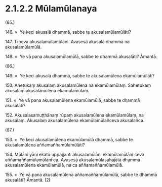 # 2.1.2.2 Mūlamūlanaya

(65.)

146\. »  Ye keci akusalā dhammā, sabbe te akusalamūlamūlāti?

147\. Tīṇeva akusalamūlamūlāni. Avasesā akusalā dhammā na akusalamūlamūlā.

148\. «  Ye vā pana akusalamūlamūlā, sabbe te dhammā akusalāti? Āmantā.

(66.)

149\. »  Ye keci akusalā dhammā, sabbe te akusalamūlena ekamūlamūlāti?

150\. Ahetukaṃ akusalaṃ akusalamūlena na ekamūlamūlaṃ. Sahetukaṃ akusalaṃ akusalamūlena ekamūlamūlaṃ.

151\. «  Ye vā pana akusalamūlena ekamūlamūlā, sabbe te dhammā akusalāti?

152\. Akusalasamuṭṭhānaṃ rūpaṃ akusalamūlena ekamūlamūlaṃ, na akusalaṃ. Akusalaṃ akusalamūlena ekamūlamūlañceva akusalañca.

(67.)

153\. »  Ye keci akusalamūlena ekamūlamūlā dhammā, sabbe te akusalamūlena aññamaññamūlamūlāti?

154\. Mūlāni yāni ekato uppajjanti akusalamūlāni ekamūlamūlāni ceva aññamaññamūlamūlāni ca. Avasesā akusalamūlasahajātā dhammā akusalamūlena ekamūlamūlā, na ca aññamaññamūlamūlā.

155\. «  Ye vā pana akusalamūlena aññamaññamūlamūlā, sabbe te dhammā akusalāti? Āmantā. (2)
